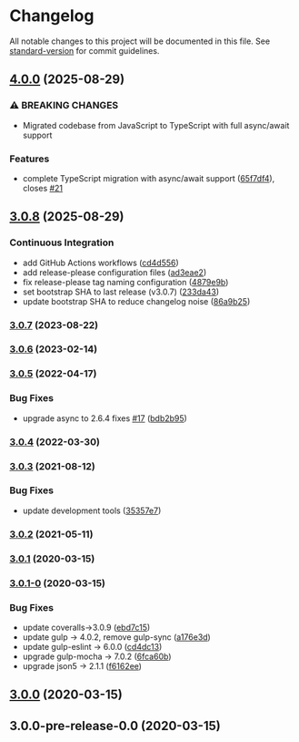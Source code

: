 # Changelog

All notable changes to this project will be documented in this file. See [standard-version](https://github.com/conventional-changelog/standard-version) for commit guidelines.

## [4.0.0](https://github.com/billchurch/read-config-ng/compare/v3.0.8...v4.0.0) (2025-08-29)


### ⚠ BREAKING CHANGES

* Migrated codebase from JavaScript to TypeScript with full async/await support

### Features

* complete TypeScript migration with async/await support ([65f7df4](https://github.com/billchurch/read-config-ng/commit/65f7df403d90c84b7e1bbb722957eec705946b48)), closes [#21](https://github.com/billchurch/read-config-ng/issues/21)

## [3.0.8](https://github.com/billchurch/read-config-ng/compare/v3.0.7...v3.0.8) (2025-08-29)


### Continuous Integration

* add GitHub Actions workflows ([cd4d556](https://github.com/billchurch/read-config-ng/commit/cd4d55622f2515d68e2166ad184c1d6078affef7))
* add release-please configuration files ([ad3eae2](https://github.com/billchurch/read-config-ng/commit/ad3eae2bf3befc2a8261c82bd52751db3076c954))
* fix release-please tag naming configuration ([4879e9b](https://github.com/billchurch/read-config-ng/commit/4879e9b20c660ddedf5cb5f12b8cc2a3c0a0e676))
* set bootstrap SHA to last release (v3.0.7) ([233da43](https://github.com/billchurch/read-config-ng/commit/233da4361571c51ced3a7a94f748e2dc4f9404af))
* update bootstrap SHA to reduce changelog noise ([86a9b25](https://github.com/billchurch/read-config-ng/commit/86a9b25294169c0bf7d81fa22f44246488d6fee5))

### [3.0.7](https://github.com/billchurch/read-config-ng/compare/v3.0.6...v3.0.7) (2023-08-22)

### [3.0.6](https://github.com/billchurch/read-config-ng/compare/v3.0.5...v3.0.6) (2023-02-14)

### [3.0.5](https://github.com/billchurch/read-config-ng/compare/v3.0.4...v3.0.5) (2022-04-17)


### Bug Fixes

* upgrade async to 2.6.4 fixes [#17](https://github.com/billchurch/read-config-ng/issues/17) ([bdb2b95](https://github.com/billchurch/read-config-ng/commit/bdb2b95090d56bbdc1fede5e3918b2aeba6343a5))

### [3.0.4](https://github.com/billchurch/read-config-ng/compare/v3.0.3...v3.0.4) (2022-03-30)

### [3.0.3](https://github.com/billchurch/read-config-ng/compare/v3.0.2...v3.0.3) (2021-08-12)

### Bug Fixes

* update development tools ([35357e7](https://github.com/billchurch/read-config-ng/commit/35357e767739c23568401697580c2c477b10014a))

### [3.0.2](https://github.com/billchurch/read-config-ng/compare/v3.0.1...v3.0.2) (2021-05-11)

### [3.0.1](https://github.com/billchurch/read-config-ng/compare/v3.0.1-0...v3.0.1) (2020-03-15)

### [3.0.1-0](https://github.com/billchurch/read-config-ng/compare/v3.0.0...v3.0.1-0) (2020-03-15)


### Bug Fixes

* update coveralls->3.0.9 ([ebd7c15](https://github.com/billchurch/read-config-ng/commit/ebd7c159bcf2fb28fa614bc460706ec4f8f430a6))
* update gulp -> 4.0.2, remove gulp-sync ([a176e3d](https://github.com/billchurch/read-config-ng/commit/a176e3d3ed77463495acac59a2ed82e4395bf05a))
* update gulp-eslint -> 6.0.0 ([cd4dc13](https://github.com/billchurch/read-config-ng/commit/cd4dc13158da383099fd87fea71737870d676410))
* upgrade gulp-mocha -> 7.0.2 ([6fca60b](https://github.com/billchurch/read-config-ng/commit/6fca60be867d56f3679588936d1cff10c065cf68))
* upgrade json5 -> 2.1.1 ([f6162ee](https://github.com/billchurch/read-config-ng/commit/f6162eede6c69a710155623bdb63a5dc79b794c7))

## [3.0.0](https://github.com/billchurch/read-config-ng/compare/v3.0.0-pre-release-0.0...v3.0.0) (2020-03-15)

## 3.0.0-pre-release-0.0 (2020-03-15)
